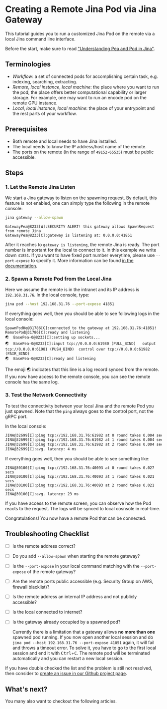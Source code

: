 # Creating a Remote Jina Pod via Jina Gateway 
   
   
This tutorial guides you to run a customized Jina Pod on the remote via a local Jina command line interface.

Before the start, make sure to read ["Understanding Pea and Pod in Jina"](https://docs.jina.ai/chapters/101/.sphinx.html#pea). 

## Terminologies

- *Workflow*: a set of connected pods for accomplishing certain task, e.g. indexing, searching, extracting. 
- *Remote*, *local instance*, *local machine*: the place where you want to run the pod, the place offers better computational capability or larger storage. For example, one may want to run an encode pod on the remote GPU instance.  
- *Local*, *local instance*, *local machine*: the place of your entrypoint and the rest parts of your workflow.

## Prerequisites

- Both remote and local needs to have Jina installed.
- The local needs to know the IP address/host name of the remote.
- The ports on the remote (in the range of `49152-65535`) must be public accessible.

## Steps

### 1. Let the Remote Jina Listen 
We start a Jina gateway to listen on the spawning request. By default, this feature is not enabled, one can simply type the following in the remote console:
 
```bash
jina gateway --allow-spawn
```
  
```text
GatewayPea@8233[W]:SECURITY ALERT! this gateway allows SpawnRequest from remote Jina
GatewayPea@8233[C]:gateway is listening at: 0.0.0.0:41851
```

After it reaches to `gateway is listening`, the remote Jina is ready. The port number is important for the local to connect to it. In this example we write down `41851`. If you want to have fixed port number everytime, please use `--port-expose` to specify it. More information can be found [in the documentation](/tba).

### 2. Spawn a Remote Pod from the Local Jina

Here we assume the remote is in the intranet and its IP address is `192.168.31.76`. In the local console, type:

```bash
jina pod --host 192.168.31.76 --port-expose 41851
```

If everything goes well, then you should be able to see following logs in the local console:
```text
SpawnPodHe@31786[C]:connected to the gateway at 192.168.31.76:41851!
RemotePod@31786[C]:ready and listening
🌏  BasePea-0@8233[I]:setting up sockets...
🌏  BasePea-0@8233[I]:input tcp://0.0.0.0:61980 (PULL_BIND) 	 output tcp://0.0.0.0:61981 (PUSH_BIND)	 control over tcp://0.0.0.0:61982 (PAIR_BIND)
🌏  BasePea-0@8233[C]:ready and listening
```

The emoji 🌏 indicates that this line is a log record synced from the remote. If you now have access to the remote console, you can see the remote console has the same log. 

### 3. Test the Network Connectivity

To test the connectivity between your local Jina and the remote Pod you just spawned. Note that the `ping` always goes to the control port, not the gRPC port. 
 
In the local console:
```bash
JINA@32699[I]:ping tcp://192.168.31.76:61982 at 0 round takes 0.004 secs
JINA@32699[I]:ping tcp://192.168.31.76:61982 at 1 round takes 0.004 secs
JINA@32699[I]:ping tcp://192.168.31.76:61982 at 2 round takes 0.004 secs
JINA@32699[C]:avg. latency: 4 ms
```

If everything goes well, then you should be able to see something like:
```text
JINA@30100[I]:ping tcp://192.168.31.76:40093 at 0 round takes 0.027 secs
JINA@30100[I]:ping tcp://192.168.31.76:40093 at 1 round takes 0.021 secs
JINA@30100[I]:ping tcp://192.168.31.76:40093 at 2 round takes 0.021 secs
JINA@30100[C]:avg. latency: 23 ms
```

If you have access to the remote screen, you can observe how the Pod reacts to the request. The logs will be synced to local cosnsole in real-time. 

Congratulations! You now have a remote Pod that can be connected.

## Troubleshooting Checklist

- [ ] Is the remote address correct?
- [ ] Do you add `--allow-spawn` when starting the remote gateway?
- [ ] Is the `--port-expose` in your local command matching with the `--port-expose` of the remote gateway?
- [ ] Are the remote ports public accessible (e.g. Security Group on AWS, firewall blacklist)?
- [ ] Is the remote address an internal IP address and not publicly accessible? 
- [ ] Is the local connected to internet?
- [ ] Is the gateway already occupied by a spawned pod?

    Currently there is a limitation that a gateway allows **no more than one** spawned pod running. If you now open another local session and do `jina pod --host 192.168.31.76 --port-expose 41851` again, it will fail and throws a timeout error. To solve it, you have to go to the first local session and end it with <kbd>Ctrl</kbd>+<kbd>C</kbd>. The remote pod will be terminated automatically and you can restart a new local session.

If you have double checked the list and the problem is still not resolved, then consider to [create an issue in our Github project page](https://github.com/jina-ai/jina/issues/new).

## What's next?

You many also want to checkout the following articles.

